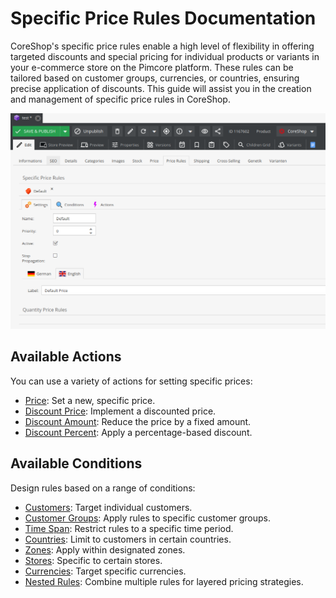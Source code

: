# Specific Price Rules Documentation

CoreShop's specific price rules enable a high level of flexibility in offering targeted discounts and special pricing for individual products or variants in your e-commerce store on the Pimcore platform. These rules can be tailored based on customer groups, currencies, or countries, ensuring precise application of discounts. This guide will assist you in the creation and management of specific price rules in CoreShop.

![Specific Price Rules](img/specific-price-rules.png)

## Available Actions

You can use a variety of actions for setting specific prices:

- [Price](./06_Actions.md#new-price): Set a new, specific price.
- [Discount Price](./06_Actions.md#discount-price): Implement a discounted price.
- [Discount Amount](./06_Actions.md#discount-amount): Reduce the price by a fixed amount.
- [Discount Percent](./06_Actions.md#discount-percent): Apply a percentage-based discount.

## Available Conditions

Design rules based on a range of conditions:

- [Customers](./07_Conditions.md#customers): Target individual customers.
- [Customer Groups](./07_Conditions.md#customer-groups): Apply rules to specific customer groups.
- [Time Span](./07_Conditions.md#time-span): Restrict rules to a specific time period.
- [Countries](./07_Conditions.md#countries): Limit to customers in certain countries.
- [Zones](./07_Conditions.md#zones): Apply within designated zones.
- [Stores](./07_Conditions.md#stores): Specific to certain stores.
- [Currencies](./07_Conditions.md#currencies): Target specific currencies.
- [Nested Rules](./07_Conditions.md#nested-rules): Combine multiple rules for layered pricing strategies.
